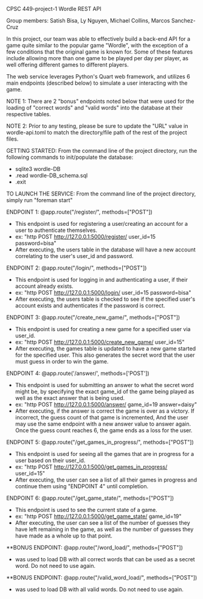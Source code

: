 CPSC 449-project-1
Wordle REST API

Group members:
Satish Bisa,
 Ly Nguyen,
 Michael Collins,
 Marcos Sanchez-Cruz


In this project, our team was able to effectively build a back-end API for a game quite similar to the popular game "Wordle", with the exception of a few
conditions that the original game is known for. Some of these features include allowing more than one game to be played per day per player, as well offering
different games to different players. 

The web service leverages Python's Quart web framework, and utilizes 6 main endpoints (described below) to simulate a user interacting with the game. 

NOTE 1: There are 2 "bonus" endpoints noted below that were used for the loading of "correct words" and "valid words" into the database at their respective 
tables.

NOTE 2: Prior to any testing, please be sure to update the "URL" value in wordle-api.toml to match the directory/file path of the rest of the project files.


GETTING STARTED:
From the command line of the project directory, run the following commands to init/populate the database:
- sqlite3 wordle-DB
- .read wordle-DB_schema.sql
- .exit


TO LAUNCH THE SERVICE:
From the command line of the project directory, simply run "foreman start"


ENDPOINT 1: @app.route("/register/", methods=["POST"])
- This endpoint is used for registering a user/creating an account for a user to authenticate themselves.
- ex: "http POST http://127.0.0.1:5000/register/ user_id=15 password=bisa" 
- After executing, the users table in the database will have a new account correlating to the user's user_id and password.

ENDPOINT 2: @app.route("/login/", methods=["POST"])
- This endpoint is used for logging in and authenticating a user, if their account already exists. 
- ex: "http POST http://127.0.0.1:5000/login/ user_id=15 password=bisa"
- After executing, the users table is checked to see if the specified user's account exists and authenticates if the password is correct.

ENDPOINT 3: @app.route("/create_new_game/", methods=["POST"])
- This endpoint is used for creating a new game for a specified user via user_id.
- ex: "http POST http://127.0.0.1:5000/create_new_game/ user_id=15"
- After executing, the games table is updated to have a new game started for the specified user. This also generates the secret word
that the user must guess in order to win the game.

ENDPOINT 4: @app.route('/answer/', methods=['POST'])
- This endpoint is used for submitting an answer to what the secret word might be, by specifying the exact game_id of the game being
played as well as the exact answer that is being used.
- ex: "http POST http://127.0.0.1:5000/answer/ game_id=19 answer=daisy"
- After executing, if the answer is correct the game is over as a victory. If incorrect, the guess count of that game is incremented,
And the user may use the same endpoint with a new answer value to answer again. Once the guess count reaches 6, the game ends as a 
loss for the user. 

ENDPOINT 5: @app.route("/get_games_in_progress/", methods=["POST"])
- This endpoint is used for seeing all the games that are in progress for a user based on their user_id.
- ex: "http POST http://127.0.0.1:5000/get_games_in_progress/ user_id=15"
- After executing, the user can see a list of all their games in progress and continue them using "ENDPOINT 4" until completion.

ENDPOINT 6: @app.route("/get_game_state/", methods=["POST"])
- This endpoint is used to see the current state of a game.
- ex: "http POST http://127.0.0.1:5000/get_game_state/ game_id=19"
- After executing, the user can see a list of the number of guesses they have left remaining in the game, as well as the number
of guesses they have made as a whole up to that point.

**BONUS ENDPOINT: @app.route("/word_load/", methods=["POST"])
- was used to load DB with all correct words that can be used as a secret word. Do not need to use again.

**BONUS ENDPOINT: @app.route("/valid_word_load/", methods=["POST"])
- was used to load DB with all valid words. Do not need to use again.
